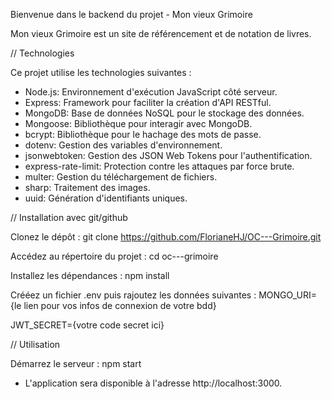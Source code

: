 Bienvenue dans le backend du projet - Mon vieux Grimoire

Mon vieux Grimoire est un site de référencement et de notation de livres.

// Technologies

Ce projet utilise les technologies suivantes :

- Node.js: Environnement d'exécution JavaScript côté serveur.
- Express: Framework pour faciliter la création d'API RESTful.
- MongoDB: Base de données NoSQL pour le stockage des données.
- Mongoose: Bibliothèque pour interagir avec MongoDB.
- bcrypt: Bibliothèque pour le hachage des mots de passe.
- dotenv: Gestion des variables d'environnement.
- jsonwebtoken: Gestion des JSON Web Tokens pour l'authentification.
- express-rate-limit: Protection contre les attaques par force brute.
- multer: Gestion du téléchargement de fichiers.
- sharp: Traitement des images.
- uuid: Génération d'identifiants uniques.

// Installation avec git/github

Clonez le dépôt :
git clone https://github.com/FlorianeHJ/OC---Grimoire.git

Accédez au répertoire du projet :
cd oc---grimoire

Installez les dépendances :
npm install

Crééez un fichier .env puis rajoutez les données suivantes :
MONGO_URI={le lien pour vos infos de connexion de votre bdd}

JWT_SECRET={votre code secret ici}

// Utilisation

Démarrez le serveur :
npm start

- L'application sera disponible à l'adresse http://localhost:3000.
